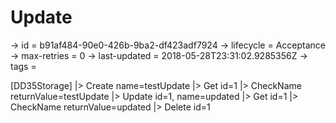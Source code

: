 # Update

-> id = b91af484-90e0-426b-9ba2-df423adf7924
-> lifecycle = Acceptance
-> max-retries = 0
-> last-updated = 2018-05-28T23:31:02.9285356Z
-> tags = 

[DD35Storage]
|> Create name=testUpdate
|> Get id=1
|> CheckName returnValue=testUpdate
|> Update id=1, name=updated
|> Get id=1
|> CheckName returnValue=updated
|> Delete id=1
~~~
